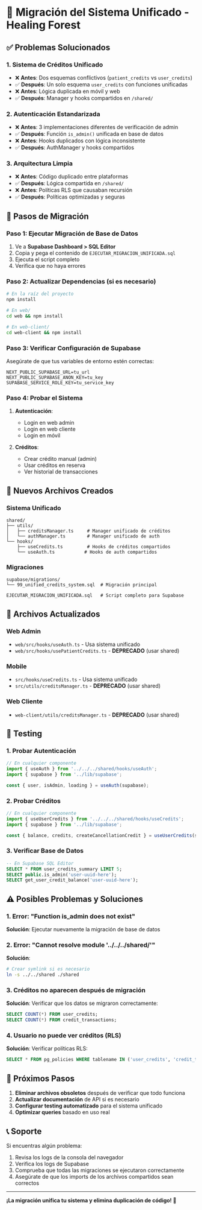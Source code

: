 # 🔧 Migración del Sistema Unificado - Healing Forest

## ✅ Problemas Solucionados

### 1. **Sistema de Créditos Unificado**
- ❌ **Antes**: Dos esquemas conflictivos (`patient_credits` vs `user_credits`)
- ✅ **Después**: Un solo esquema `user_credits` con funciones unificadas
- ❌ **Antes**: Lógica duplicada en móvil y web
- ✅ **Después**: Manager y hooks compartidos en `/shared/`

### 2. **Autenticación Estandarizada**
- ❌ **Antes**: 3 implementaciones diferentes de verificación de admin
- ✅ **Después**: Función `is_admin()` unificada en base de datos
- ❌ **Antes**: Hooks duplicados con lógica inconsistente
- ✅ **Después**: AuthManager y hooks compartidos

### 3. **Arquitectura Limpia**
- ❌ **Antes**: Código duplicado entre plataformas
- ✅ **Después**: Lógica compartida en `/shared/`
- ❌ **Antes**: Políticas RLS que causaban recursión
- ✅ **Después**: Políticas optimizadas y seguras

## 🚀 Pasos de Migración

### Paso 1: Ejecutar Migración de Base de Datos

1. Ve a **Supabase Dashboard > SQL Editor**
2. Copia y pega el contenido de `EJECUTAR_MIGRACION_UNIFICADA.sql`
3. Ejecuta el script completo
4. Verifica que no haya errores

### Paso 2: Actualizar Dependencias (si es necesario)

```bash
# En la raíz del proyecto
npm install

# En web/
cd web && npm install

# En web-client/
cd web-client && npm install
```

### Paso 3: Verificar Configuración de Supabase

Asegúrate de que tus variables de entorno estén correctas:

```env
NEXT_PUBLIC_SUPABASE_URL=tu_url
NEXT_PUBLIC_SUPABASE_ANON_KEY=tu_key
SUPABASE_SERVICE_ROLE_KEY=tu_service_key
```

### Paso 4: Probar el Sistema

1. **Autenticación**:
   - Login en web admin
   - Login en web cliente
   - Login en móvil

2. **Créditos**:
   - Crear crédito manual (admin)
   - Usar créditos en reserva
   - Ver historial de transacciones

## 📁 Nuevos Archivos Creados

### Sistema Unificado
```
shared/
├── utils/
│   ├── creditsManager.ts     # Manager unificado de créditos
│   └── authManager.ts        # Manager unificado de auth
└── hooks/
    ├── useCredits.ts         # Hooks de créditos compartidos
    └── useAuth.ts           # Hooks de auth compartidos
```

### Migraciones
```
supabase/migrations/
└── 99_unified_credits_system.sql  # Migración principal

EJECUTAR_MIGRACION_UNIFICADA.sql   # Script completo para Supabase
```

## 🔄 Archivos Actualizados

### Web Admin
- `web/src/hooks/useAuth.ts` - Usa sistema unificado
- `web/src/hooks/usePatientCredits.ts` - **DEPRECADO** (usar shared)

### Mobile
- `src/hooks/useCredits.ts` - Usa sistema unificado
- `src/utils/creditsManager.ts` - **DEPRECADO** (usar shared)

### Web Cliente
- `web-client/utils/creditsManager.ts` - **DEPRECADO** (usar shared)

## 🧪 Testing

### 1. Probar Autenticación
```typescript
// En cualquier componente
import { useAuth } from '../../../shared/hooks/useAuth';
import { supabase } from '../lib/supabase';

const { user, isAdmin, loading } = useAuth(supabase);
```

### 2. Probar Créditos
```typescript
// En cualquier componente
import { useUserCredits } from '../../../shared/hooks/useCredits';
import { supabase } from '../lib/supabase';

const { balance, credits, createCancellationCredit } = useUserCredits(supabase, userId);
```

### 3. Verificar Base de Datos
```sql
-- En Supabase SQL Editor
SELECT * FROM user_credits_summary LIMIT 5;
SELECT public.is_admin('user-uuid-here');
SELECT get_user_credit_balance('user-uuid-here');
```

## ⚠️ Posibles Problemas y Soluciones

### 1. Error: "Function is_admin does not exist"
**Solución**: Ejecutar nuevamente la migración de base de datos

### 2. Error: "Cannot resolve module '../../../shared/'"
**Solución**: 
```bash
# Crear symlink si es necesario
ln -s ../../shared ./shared
```

### 3. Créditos no aparecen después de migración
**Solución**: Verificar que los datos se migraron correctamente:
```sql
SELECT COUNT(*) FROM user_credits;
SELECT COUNT(*) FROM credit_transactions;
```

### 4. Usuario no puede ver créditos (RLS)
**Solución**: Verificar políticas RLS:
```sql
SELECT * FROM pg_policies WHERE tablename IN ('user_credits', 'credit_transactions');
```

## 🎯 Próximos Pasos

1. **Eliminar archivos obsoletos** después de verificar que todo funciona
2. **Actualizar documentación** de API si es necesario
3. **Configurar testing automatizado** para el sistema unificado
4. **Optimizar queries** basado en uso real

## 📞 Soporte

Si encuentras algún problema:

1. Revisa los logs de la consola del navegador
2. Verifica los logs de Supabase
3. Comprueba que todas las migraciones se ejecutaron correctamente
4. Asegúrate de que los imports de los archivos compartidos sean correctos

---

**¡La migración unifica tu sistema y elimina duplicación de código! 🎉**






